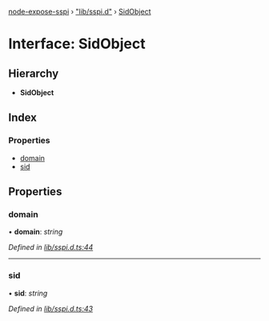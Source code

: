 [node-expose-sspi](../README.md) › ["lib/sspi.d"](../modules/_lib_sspi_d_.md) › [SidObject](_lib_sspi_d_.sidobject.md)

# Interface: SidObject

## Hierarchy

* **SidObject**

## Index

### Properties

* [domain](_lib_sspi_d_.sidobject.md#domain)
* [sid](_lib_sspi_d_.sidobject.md#sid)

## Properties

###  domain

• **domain**: *string*

*Defined in [lib/sspi.d.ts:44](https://github.com/jlguenego/node-expose-sspi/blob/db77f1b/lib/sspi.d.ts#L44)*

___

###  sid

• **sid**: *string*

*Defined in [lib/sspi.d.ts:43](https://github.com/jlguenego/node-expose-sspi/blob/db77f1b/lib/sspi.d.ts#L43)*
